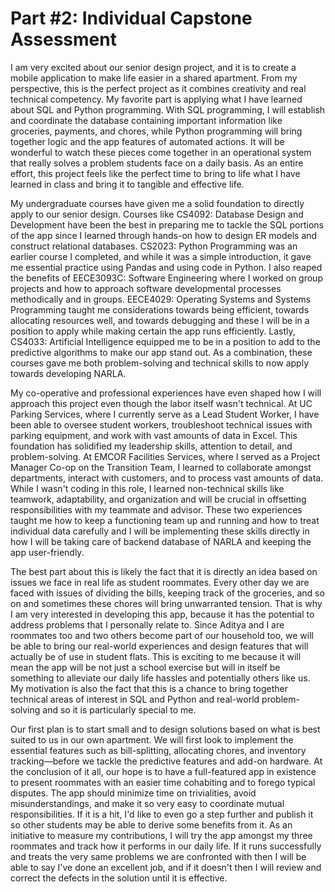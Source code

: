 # Part #2: Individual Capstone Assessment

I am very excited about our senior design project, and it is to create a mobile application to make life easier in a shared apartment. From my perspective, this is the perfect project as it combines creativity and real technical competency. My favorite part is applying what I have learned about SQL and Python programming. With SQL programming, I will establish and coordinate the database containing important information like groceries, payments, and chores, while Python programming will bring together logic and the app features of automated actions. It will be wonderful to watch these pieces come together in an operational system that really solves a problem students face on a daily basis. As an entire effort, this project feels like the perfect time to bring to life what I have learned in class and bring it to tangible and effective life.

My undergraduate courses have given me a solid foundation to directly apply to our senior design. Courses like CS4092: Database Design and Development have been the best in preparing me to tackle the SQL portions of the app since I learned through hands-on how to design ER models and construct relational databases. CS2023: Python Programming was an earlier course I completed, and while it was a simple introduction, it gave me essential practice using Pandas and using code in Python. I also reaped the benefits of EECE3093C: Software Engineering where I worked on group projects and how to approach software developmental processes methodically and in groups. EECE4029: Operating Systems and Systems Programming taught me considerations towards being efficient, towards allocating resources well, and towards debugging and these I will be in a position to apply while making certain the app runs efficiently. Lastly, CS4033: Artificial Intelligence equipped me to be in a position to add to the predictive algorithms to make our app stand out. As a combination, these courses gave me both problem-solving and technical skills to now apply towards developing NARLA.

My co-operative and professional experiences have even shaped how I will approach this project even though the labor itself wasn't technical. At UC Parking Services, where I currently serve as a Lead Student Worker, I have been able to oversee student workers, troubleshoot technical issues with parking equipment, and work with vast amounts of data in Excel. This foundation has solidified my leadership skills, attention to detail, and problem-solving. At EMCOR Facilities Services, where I served as a Project Manager Co-op on the Transition Team, I learned to collaborate amongst departments, interact with customers, and to process vast amounts of data. While I wasn't coding in this role, I learned non-technical skills like teamwork, adaptability, and organization and will be crucial in offsetting responsibilities with my teammate and advisor.
These two experiences taught me how to keep a functioning team up and running and how to treat individual data carefully and I will be implementing these skills directly in how I will be taking care of backend database of NARLA and keeping the app user-friendly.

The best part about this is likely the fact that it is directly an idea based on issues we face in real life as student roommates. Every other day we are faced with issues of dividing the bills, keeping track of the groceries, and so on and sometimes these chores will bring unwarranted tension. That is why I am very interested in developing this app, because it has the potential to address problems that I personally relate to. Since Aditya and I are roommates too and two others become part of our household too, we will be able to bring our real-world experiences and design features that will actually be of use in student flats. This is exciting to me because it will mean the app will be not just a school exercise but will in itself be something to alleviate our daily life hassles and potentially others like us. My motivation is also the fact that this is a chance to bring together technical areas of interest in SQL and Python and real-world problem-solving and so it is particularly special to me.

Our first plan is to start small and to design solutions based on what is best suited to us in our own apartment. We will first look to implement the essential features such as bill-splitting, allocating chores, and inventory tracking—before we tackle the predictive features and add-on hardware. At the conclusion of it all, our hope is to have a full-featured app in existence to present roommates with an easier time cohabiting and to forego typical disputes. The app should minimize time on trivialities, avoid misunderstandings, and make it so very easy to coordinate mutual responsibilities. If it is a hit, I'd like to even go a step further and publish it so other students may be able to derive some benefits from it. As an initiative to measure my contributions, I will try the app amongst my three roommates and track how it performs in our daily life. If it runs successfully and treats the very same problems we are confronted with then I will be able to say I've done an excellent job, and if it doesn't then I will review and correct the defects in the solution until it is effective.
